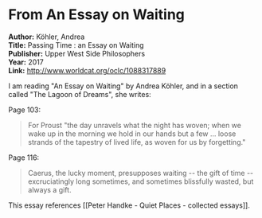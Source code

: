 # From An Essay on Waiting

**Author:**  Köhler, Andrea  
**Title:**  Passing Time : an Essay on Waiting  
**Publisher:**  Upper West Side Philosophers  
**Year:**  2017  
**Link:**  <http://www.worldcat.org/oclc/1088317889>  

I am reading "An Essay on Waiting" by Andrea Köhler, and in a section called "The Lagoon of Dreams", she writes:

Page 103:

> For Proust "the day unravels what the night has woven; when we wake up in the morning we hold in our hands but a few ... loose strands of the tapestry of lived life, as woven for us by forgetting."

Page 116:

> Caerus, the lucky moment, presupposes waiting -- the gift of time -- excruciatingly long sometimes, and sometimes blissfully wasted, but always a gift.


This essay references [[Peter Handke - Quiet Places - collected essays]].



